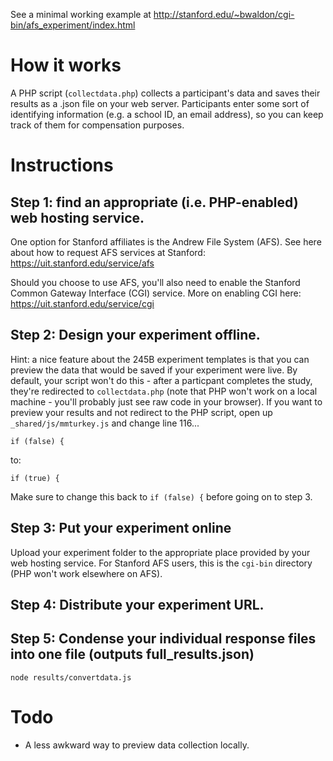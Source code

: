 See a minimal working example at http://stanford.edu/~bwaldon/cgi-bin/afs_experiment/index.html

# How it works

A PHP script (`collectdata.php`) collects a participant's data and saves their results as a .json file on your web server. Participants enter some sort of identifying information (e.g. a school ID, an email address), so you can keep track of them for compensation purposes. 

# Instructions

## Step 1: find an appropriate (i.e. PHP-enabled) web hosting service.

One option for Stanford affiliates is the Andrew File System (AFS). See here about how to request AFS services at Stanford: https://uit.stanford.edu/service/afs 

Should you choose to use AFS, you'll also need to enable the Stanford Common Gateway Interface (CGI) service. More on enabling CGI here: https://uit.stanford.edu/service/cgi

## Step 2: Design your experiment offline. 

Hint: a nice feature about the 245B experiment templates is that you can preview the data that would be saved if your experiment were live. By default, your script won't do this - after a particpant completes the study, they're redirected to `collectdata.php` (note that PHP won't work on a local machine - you'll probably just see raw code in your browser). If you want to preview your results and not redirect to the PHP script, open up `_shared/js/mmturkey.js` and change line 116...

`if (false) {`

to: 

`if (true) {`

Make sure to change this back to `if (false) {` before going on to step 3. 

## Step 3: Put your experiment online 

Upload your experiment folder to the appropriate place provided by your web hosting service. For Stanford AFS users, this is the `cgi-bin` directory (PHP won't work elsewhere on AFS). 

## Step 4: Distribute your experiment URL.

## Step 5: Condense your individual response files into one file (outputs full_results.json)

```
node results/convertdata.js 
```

# Todo

- A less awkward way to preview data collection locally. 
